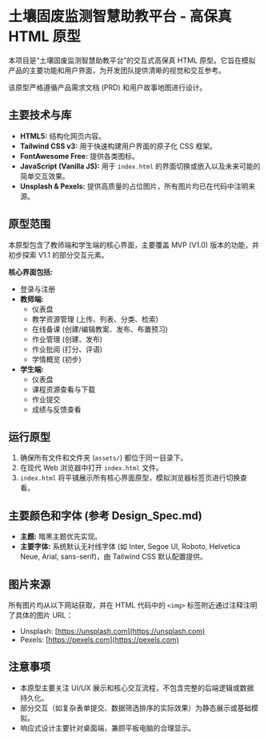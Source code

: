 # 土壤固废监测智慧助教平台 - 高保真 HTML 原型

本项目是“土壤固废监测智慧助教平台”的交互式高保真 HTML 原型。它旨在模拟产品的主要功能和用户界面，为开发团队提供清晰的视觉和交互参考。

该原型严格遵循产品需求文档 (PRD) 和用户故事地图进行设计。

## 主要技术与库

* **HTML5:** 结构化网页内容。
* **Tailwind CSS v3:** 用于快速构建用户界面的原子化 CSS 框架。
* **FontAwesome Free:** 提供各类图标。
* **JavaScript (Vanilla JS):** 用于 `index.html` 的界面切换或嵌入以及未来可能的简单交互效果。
* **Unsplash & Pexels:** 提供高质量的占位图片，所有图片均已在代码中注明来源。

## 原型范围

本原型包含了教师端和学生端的核心界面，主要覆盖 MVP (V1.0) 版本的功能，并初步探索 V1.1 的部分交互元素。

**核心界面包括:**

* 登录与注册
* **教师端:**
    * 仪表盘
    * 教学资源管理 (上传、列表、分类、检索)
    * 在线备课 (创建/编辑教案、发布、布置预习)
    * 作业管理 (创建、发布)
    * 作业批阅 (打分、评语)
    * 学情概览 (初步)
* **学生端:**
    * 仪表盘
    * 课程资源查看与下载
    * 作业提交
    * 成绩与反馈查看

## 运行原型

1.  确保所有文件和文件夹 (`assets/`) 都位于同一目录下。
2.  在现代 Web 浏览器中打开 `index.html` 文件。
3.  `index.html` 将平铺展示所有核心界面原型，模拟浏览器标签页进行切换查看。

## 主要颜色和字体 (参考 Design_Spec.md)

* **主题:** 暗黑主题优先实现。
* **主要字体:** 系统默认无衬线字体 (如 Inter, Segoe UI, Roboto, Helvetica Neue, Arial, sans-serif)，由 Tailwind CSS 默认配置提供。

## 图片来源

所有图片均从以下网站获取，并在 HTML 代码中的 `<img>` 标签附近通过注释注明了具体的图片 URL：

* Unsplash: [https://unsplash.com](https://unsplash.com)
* Pexels: [https://pexels.com](https://pexels.com)

## 注意事项

* 本原型主要关注 UI/UX 展示和核心交互流程，不包含完整的后端逻辑或数据持久化。
* 部分交互（如复杂表单提交、数据筛选排序的实际效果）为静态展示或基础模拟。
* 响应式设计主要针对桌面端，兼顾平板电脑的合理显示。